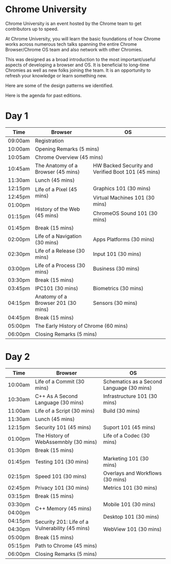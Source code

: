 # Chrome University

Chrome University is an event hosted by the Chrome team to get contributors up to speed. 

At Chrome University, you will learn the basic foundations of how Chrome works across numerous tech talks spanning the entire Chrome Browser/Chrome OS team and also network with other Chromies. 

This was designed as a broad introduction to the most important/useful aspects of developing a browser and OS. It is beneficial to long-time Chromies as well as new folks joining the team. It is an opportunity to refresh your knowledge or learn something new.

Here are some of the design patterns we identified.

Here is the agenda for past editions.

# Day 1

<table>
    <thead>
        <tr>
            <th>Time</th>
            <th>Browser</th>
            <th>OS</th>
        </tr>
    </thead>
    <tbody>
        <tr>
            <td>09:00am</td>
            <td colspan=2>Registration</td>
        </tr>
        <tr>
            <td>10:00am</td>
            <td colspan=2>Opening Remarks (5 mins)</td>
        </tr>
        <tr>
            <td>10:05am</td>
            <td colspan=2>Chrome Overview (45 mins)</td>
        </tr>
        <tr>
            <td>10:45am</td>
            <td>The Anatomy of a Browser (45 mins)</td>
            <td>HW Backed Security and Verified Boot 101 (45 mins)</td>
        </tr>
        <tr>
            <td>11:30am</td>
            <td colspan=2>Lunch (45 mins)</td>
        </tr>
        <tr>
            <td>12:15pm</td>
            <td rowspan=2>Life of a Pixel (45 mins)</td>
            <td>Graphics 101 (30 mins)</td>
        </tr>
        <tr>
            <td>12:45pm</td>
            <td rowspan=2>Virtual Machines 101 (30 mins)</td>
        </tr>
        <tr>
            <td>01:00pm</td>
            <td rowspan=2>History of the Web (45 mins)</td>
        </tr>
        <tr>
            <td>01:15pm</td>
            <td>ChromeOS Sound 101 (30 mins)</td>
        </tr>
        <tr>
            <td>01:45pm</td>
            <td colspan=2>Break (15 mins)</td>
        </tr>
        <tr>
            <td>02:00pm</td>
            <td>Life of a Navigation (30 mins)</td>
            <td>Apps Platforms (30 mins)</td>
        </tr>
        <tr>
            <td>02:30pm</td>
            <td>Life of a Release (30 mins)</td>
            <td>Input 101 (30 mins)</td>
        </tr>
        <tr>
            <td>03:00pm</td>
            <td>Life of a Process (30 mins)</td>
            <td>Business (30 mins)</td>
        </tr>
        <tr>
            <td>03:30pm</td>
            <td colspan=2>Break (15 mins)</td>
        </tr>
        <tr>
            <td>03:45pm</td>
            <td>IPC101 (30 mins)</td>
            <td>Biometrics (30 mins)</td>
        </tr>
        <tr>
            <td>04:15pm</td>
            <td>Anatomy of a Browser 201 (30 mins)</td>
            <td>Sensors (30 mins)</td>
        </tr>
        <tr>
            <td>04:45pm</td>
            <td colspan=2>Break (15 mins)</td>
        </tr>
        <tr>
            <td>05:00pm</td>
            <td colspan=2>The Early History of Chrome (60 mins)</td>
        </tr>
        <tr>
            <td>06:00pm</td>
            <td colspan=2>Closing Remarks (5 mins)</td>
        </tr>
    </tbody>
</table>

# Day 2

<table>
    <thead>
        <tr>
            <th>Time</th>
            <th>Browser</th>
            <th>OS</th>
        </tr>
    </thead>
    <tbody>
        <tr>
            <td>10:00am</td>
            <td>Life of a Commit (30 mins)</td>
            <td>Schematics as a Second Language (30 mins)</td>
        </tr>
        <tr>
            <td>10:30am</td>
            <td>C++ As A Second Language (30 mins)</td>
            <td>Infrastructure 101 (30 mins)</td>
        </tr>
        <tr>
            <td>11:00am</td>
            <td>Life of a Script (30 mins)</td>
            <td>Build (30 mins)</td>
        </tr>
        <tr>
            <td>11:30am</td>
            <td colspan=2>Lunch (45 mins)</td>
        </tr>
        <tr>
            <td>12:15pm</td>
            <td>Security 101 (45 mins)</td>
            <td>Suport 101 (45 mins)</td>
        </tr>
        <tr>
            <td>01:00pm</td>
            <td>The History of WebAssemnbly (30 mins)</td>
            <td>Life of a Codec (30 mins)</td>
        </tr>
        <tr>
            <td>01:30pm</td>
            <td colspan=2>Break (15 mins)</td>
        </tr>
        <tr>
            <td>01:45pm</td>
            <td>Testing 101 (30 mins)</td>
            <td>Marketing 101 (30 mins)</td>
        </tr>
        <tr>
            <td>02:15pm</td>
            <td>Speed 101 (30 mins)</td>
            <td>Overlays and Workflows (30 mins)</td>
        </tr>
        <tr>
            <td>02:45pm</td>
            <td>Privacy 101 (30 mins)</td>
            <td>Metrics 101 (30 mins)</td>
        </tr>
        <tr>
            <td>03:15pm</td>
            <td colspan=2>Break (15 mins)</td>
        </tr>
        <tr>
            <td>03:30pm</td>
            <td rowspan=2>C++ Memory (45 mins)</td>
            <td>Mobile 101 (30 mins)</td>
        </tr>
        <tr>
            <td>04:00pm</td>
            <td rowspan=2>Desktop 101 (30 mins)</td>
        </tr>
        <tr>
            <td>04:15pm</td>
            <td rowspan=2>Security 201: Life of a Vulnerability (45 mins)</td>
        </tr>
        <tr>
            <td>04:30pm</td>
            <td>WebView 101 (30 mins)</td>
        </tr>
        <tr>
            <td>05:00pm</td>
            <td colspan=2>Break (15 mins)</td>
        </tr>
        <tr>
            <td>05:15pm</td>
            <td colspan=2>Path to Chrome (45 mins)</td>
        </tr>
        <tr>
            <td>06:00pm</td>
            <td colspan=2>Closing Remarks (5 mins)</td>
        </tr>
    </tbody>
</table>

